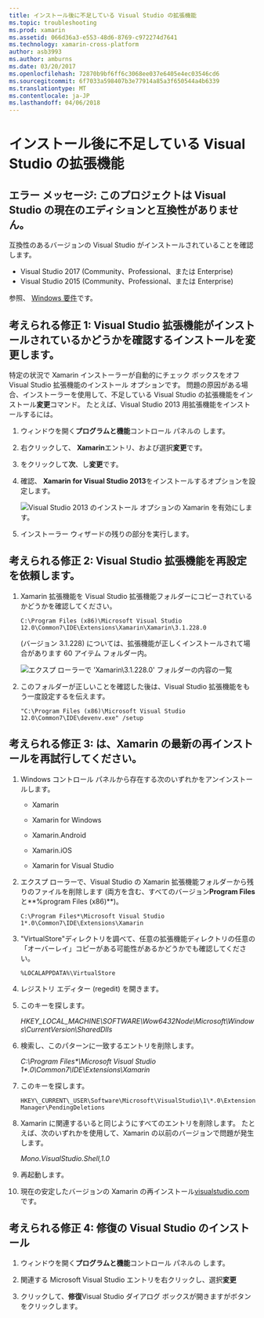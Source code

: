 ```yaml
---
title: インストール後に不足している Visual Studio の拡張機能
ms.topic: troubleshooting
ms.prod: xamarin
ms.assetid: 066d36a3-e553-48d6-8769-c972274d7641
ms.technology: xamarin-cross-platform
author: asb3993
ms.author: amburns
ms.date: 03/20/2017
ms.openlocfilehash: 72870b9bf6ff6c3068ee037e6405e4ec03546cd6
ms.sourcegitcommit: 6f7033a598407b3e77914a85a3f650544a4b6339
ms.translationtype: MT
ms.contentlocale: ja-JP
ms.lasthandoff: 04/06/2018
---
```

# <a name="missing-visual-studio-extensions-after-installation"></a>インストール後に不足している Visual Studio の拡張機能

## <a name="error-message-this-project-is-incompatible-with-the-current-edition-of-visual-studio"></a>エラー メッセージ: このプロジェクトは Visual Studio の現在のエディションと互換性がありません。

互換性のあるバージョンの Visual Studio がインストールされていることを確認します。

-   Visual Studio 2017 (Community、Professional、または Enterprise)
-   Visual Studio 2015 (Community、Professional、または Enterprise)

参照、 [Windows 要件](~/cross-platform/get-started/requirements.md#windows)です。

## <a name="possible-fix-1-change-the-installation-to-make-sure-the-visual-studio-extensions-are-installed"></a>考えられる修正 1: Visual Studio 拡張機能がインストールされているかどうかを確認するインストールを変更します。

特定の状況で Xamarin インストーラーが自動的にチェック ボックスをオフ Visual Studio 拡張機能のインストール オプションです。 問題の原因がある場合、インストーラーを使用して、不足している Visual Studio の拡張機能をインストール**変更**コマンド。 たとえば、Visual Studio 2013 用拡張機能をインストールするには。

1. ウィンドウを開く**プログラムと機能**コントロール パネルの します。

2. 右クリックして、 **Xamarin**エントリ、および選択**変更**です。

3. をクリックして**次**、し**変更**です。

4. 確認、 **Xamarin for Visual Studio 2013**をインストールするオプションを設定します。

    ![](missing-vs-extensions-images/installer.png "Visual Studio 2013 のインストール オプションの Xamarin を有効にします。")

5. インストーラー ウィザードの残りの部分を実行します。

## <a name="possible-fix-2-ask-visual-studio-to-set-up-the-extensions-again"></a>考えられる修正 2: Visual Studio 拡張機能を再設定を依頼します。

1. Xamarin 拡張機能を Visual Studio 拡張機能フォルダーにコピーされているかどうかを確認してください。

    `C:\Program Files (x86)\Microsoft Visual Studio 12.0\Common7\IDE\Extensions\Xamarin\Xamarin\3.1.228.0`

    (バージョン 3.1.228) については、拡張機能が正しくインストールされて場合があります 60 アイテム フォルダー内。


    ![](missing-vs-extensions-images/folder.png "エクスプ ローラーで 'Xamarin\3.1.228.0' フォルダーの内容の一覧")

2. このフォルダーが正しいことを確認した後は、Visual Studio 拡張機能をもう一度設定するを伝えます。

    `"C:\Program Files (x86)\Microsoft Visual Studio 12.0\Common7\IDE\devenv.exe" /setup`

## <a name="possible-fix-3-try-a-fresh-reinstall-of-xamarin"></a>考えられる修正 3: は、Xamarin の最新の再インストールを再試行してください。

1.  Windows コントロール パネルから存在する次のいずれかをアンインストールします。

    *   Xamarin

    *   Xamarin for Windows

    *   Xamarin.Android

    *   Xamarin.iOS

    *   Xamarin for Visual Studio

2.  エクスプ ローラーで、Visual Studio の Xamarin 拡張機能フォルダーから残りのファイルを削除します (両方を含む、すべてのバージョン**Program Files**と**%program Files (x86)**)。

    `C:\Program Files*\Microsoft Visual Studio 1*.0\Common7\IDE\Extensions\Xamarin`

3.  "VirtualStore"ディレクトリを調べて、任意の拡張機能ディレクトリの任意の「オーバーレイ」コピーがある可能性があるかどうかでも確認してください。

    `%LOCALAPPDATA%\VirtualStore`

4.  レジストリ エディター (regedit) を開きます。

5.  このキーを探します。

    _HKEY\_LOCAL\_MACHINE\SOFTWARE\Wow6432Node\Microsoft\Windows\CurrentVersion\SharedDlls_

6.  検索し、このパターンに一致するエントリを削除します。

    _C:\Program Files\*\Microsoft Visual Studio 1\*.0\Common7\IDE\Extensions\Xamarin_

7.  このキーを探します。

    `HKEY\_CURRENT\_USER\Software\Microsoft\VisualStudio\1\*.0\ExtensionManager\PendingDeletions`

8.  Xamarin に関連するいると同じようにすべてのエントリを削除します。 たとえば、次のいずれかを使用して、Xamarin の以前のバージョンで問題が発生します。

    _Mono.VisualStudio.Shell,1.0_

9.  再起動します。

10.  現在の安定したバージョンの Xamarin の再インストール[visualstudio.com](https://visualstudio.com/xamarin)です。

## <a name="possible-fix-4-repair-visual-studio-installation"></a>考えられる修正 4: 修復の Visual Studio のインストール

1.  ウィンドウを開く**プログラムと機能**コントロール パネルの します。

2.  関連する Microsoft Visual Studio エントリを右クリックし、選択**変更**

3.  クリックして、**修復**Visual Studio ダイアログ ボックスが開きますがボタンをクリックします。

